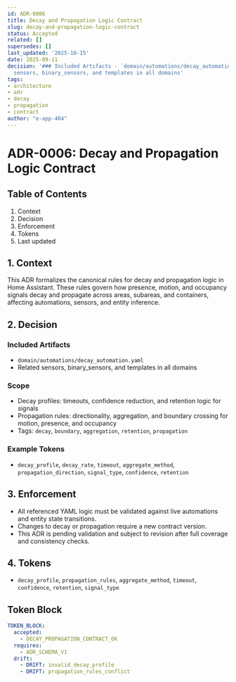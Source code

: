 ```yaml
---
id: ADR-0006
title: Decay and Propagation Logic Contract
slug: decay-and-propagation-logic-contract
status: Accepted
related: []
supersedes: []
last_updated: '2025-10-15'
date: 2025-09-11
decision: '### Included Artifacts - `domain/automations/decay_automation.yaml` - Related
  sensors, binary_sensors, and templates in all domains'
tags:
- architecture
- adr
- decay
- propagation
- contract
author: "e-app-404"
---
```


# ADR-0006: Decay and Propagation Logic Contract

## Table of Contents
1. Context
2. Decision
3. Enforcement
4. Tokens
5. Last updated

## 1. Context
This ADR formalizes the canonical rules for decay and propagation logic in Home Assistant. These rules govern how presence, motion, and occupancy signals decay and propagate across areas, subareas, and containers, affecting automations, sensors, and entity inference.

## 2. Decision
### Included Artifacts
- `domain/automations/decay_automation.yaml`
- Related sensors, binary_sensors, and templates in all domains

### Scope
- Decay profiles: timeouts, confidence reduction, and retention logic for signals
- Propagation rules: directionality, aggregation, and boundary crossing for motion, presence, and occupancy
- Tags: `decay`, `boundary`, `aggregation`, `retention`, `propagation`

### Example Tokens
- `decay_profile`, `decay_rate`, `timeout`, `aggregate_method`, `propagation_direction`, `signal_type`, `confidence`, `retention`

## 3. Enforcement
- All referenced YAML logic must be validated against live automations and entity state transitions.
- Changes to decay or propagation require a new contract version.
- This ADR is pending validation and subject to revision after full coverage and consistency checks.

## 4. Tokens
- `decay_profile`, `propagation_rules`, `aggregate_method`, `timeout`, `confidence`, `retention`, `signal_type`

## Token Block

```yaml
TOKEN_BLOCK:
  accepted:
    - DECAY_PROPAGATION_CONTRACT_OK
  requires:
    - ADR_SCHEMA_V1
  drift:
    - DRIFT: invalid_decay_profile
    - DRIFT: propagation_rules_conflict
```
